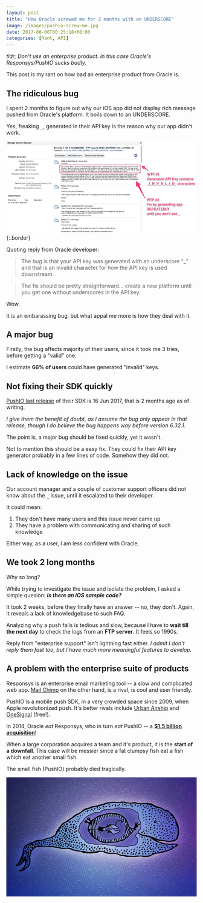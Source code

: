 ```yaml
---
layout: post
title: "How Oracle screwed me for 2 months with an UNDERSCORE"
image: /images/pushio-screw-me.jpg
date: 2017-08-06T00:25:18+08:00
categories: [Rant, API]
---
```


_tldr; Don't use an enterprise product. In this case Oracle's Responsys/PushIO sucks badly._

This post is my rant on how bad an enterprise product from Oracle is.

## The ridiculous bug

I spent 2 months to figure out why our iOS app did not display rich message pushed from Oracle's platform. It boils down to an UNDERSCORE.

Yes, freaking `_`, generated in their API key is the reason why our app didn't work.

![](/images/pushio-ridiculous-bug.jpg){:.border}

Quoting reply from Oracle developer:

> The bug is that your API key was generated with an underscore "_" and that is an invalid character for how the API key is used downstream.

> The fix should be pretty straighforward... create a new platform until you get one without underscores in the API key.

Wow.

It is an embarassing bug, but what appal me more is how they deal with it.

## A major bug

Firstly, the bug affects majority of their users, since it took me 3 tries, before getting a "valid" one.

I estimate **66% of users** could have generated "invalid" keys.

## Not fixing their SDK quickly

[PushIO last release](https://github.com/pushio/PushIOManager_iOS/tags) of their SDK is 16 Jun 2017, that is 2 months ago as of writing.

_I give them the benefit of doubt, as I assume the bug only appear in that release, though I do believe the bug happens way before version 6.32.1._

The point is, a major bug should be fixed quickly, yet it wasn't.

Not to mention this should be a easy fix. They could fix their API key generator probably in a few lines of code. Somehow they did not.

## Lack of knowledge on the issue

Our account manager and a couple of customer support officers did not know about the `_` issue, until it escalated to their developer.

It could mean:

1. They don't have many users and this issue never came up
2. They have a problem with communicating and sharing of such knowledge

Either way, as a user, I am less confident with Oracle.

## We took 2 long months

Why so long?

While trying to investigate the issue and isolate the problem, I asked a simple quesion: _**Is there an iOS sample code?**_

It took 2 weeks, before they finally have an answer -- no, they don't. Again, it reveals a lack of knowledgebase to such FAQ.

Analyzing why a push fails is tedious and slow, because I have to **wait till the next day** to check the logs from an **FTP server**. It feels so 1990s.

Reply from "enterprise support" isn't lightning fast either. _I admit I don't reply them fast too, but I have much more meaningful features to develop._

## A problem with the enterprise suite of products

Responsys is an enterprise email marketing tool -- a slow and complicated web app. [Mail Chimp](https://mailchimp.com) on the other hand, is a rival, is cool and user friendly.

PushIO is a mobile push SDK, in a very crowded space since 2009, when Apple revolutionized push. It's better rivals include [Urban Airship](https://www.urbanairship.com) and [OneSignal](https://onesignal.com/) (free!).

In 2014, Oracle _eat_ Responsys, who in turn _eat_ PushIO -- a [**$1.5 billion acquisition**](https://www.bizjournals.com/denver/blog/boosters_bits/2014/01/repsonsys-buys-push-io-before-being.html)!

When a large corporation acquires a team and it's product, it is the **start of a downfall**. This case will be messier since a fat clumpsy fish eat a fish which eat another small fish.

The small fish (PushIO) probably died tragically.

![](/images/pushio-big-fish-eat-little-fish.jpg)
